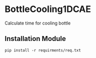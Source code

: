 # BottleCooling1DCAE
Calculate time for cooling bottle

## Installation Module
``` pip install -r requirments/req.txt ```

